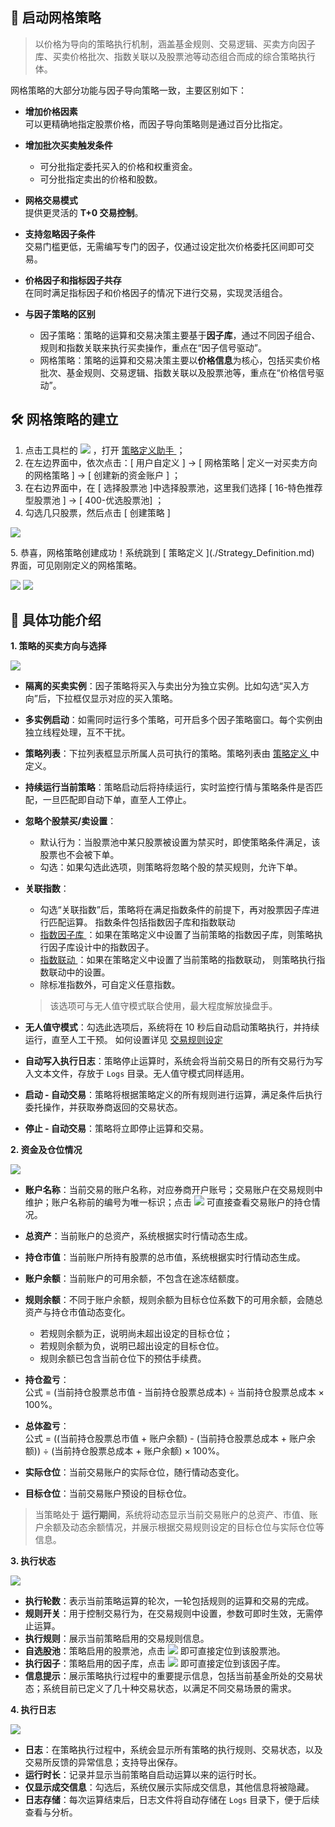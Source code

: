 ## 🚀 启动网格策略

> 以价格为导向的策略执行机制，涵盖基金规则、交易逻辑、买卖方向因子库、买卖价格批次、指数关联以及股票池等动态组合而成的综合策略执行体。

网格策略的大部分功能与因子导向策略一致，主要区别如下：

- **增加价格因素**  
  可以更精确地指定股票价格，而因子导向策略则是通过百分比指定。

- **增加批次买卖触发条件**  
  - 可分批指定委托买入的价格和权重资金。  
  - 可分批指定卖出的价格和股数。  

- **网格交易模式**  
  提供更灵活的 **T+0 交易控制**。

- **支持忽略因子条件**  
  交易门槛更低，无需编写专门的因子，仅通过设定批次价格委托区间即可交易。

- **价格因子和指标因子共存**  
  在同时满足指标因子和价格因子的情况下进行交易，实现灵活组合。  

- **与因子策略的区别**
  - 因子策略：策略的运算和交易决策主要基于**因子库**，通过不同因子组合、规则和指数关联来执行买卖操作，重点在“因子信号驱动”。  
  - 网格策略：策略的运算和交易决策主要以**价格信息**为核心，包括买卖价格批次、基金规则、交易逻辑、指数关联以及股票池等，重点在“价格信号驱动”。  

## 🛠️ 网格策略的建立  
1. 点击工具栏的 <img src="./images/strategy_plus.png" style="max-width:none;" /> ，打开 [ 策略定义助手 ](./Strategy_Definition_Helper.md) ；
2. 在左边界面中，依次点击：[ 用户自定义 ] -> [ 网格策略 | 定义一对买卖方向的网格策略 ] -> [ 创建新的资金账户 ] ；
3. 在右边界面中，在 [ 选择股票池 ]中选择股票池，这里我们选择 [ 16-特色推荐型股票池 ] -> [ 400-优选股票池] ；
4. 勾选几只股票，然后点击 [ 创建策略 ]
  <p align="left">
    <img  src="./images/strategy_definition_helper_grid.png"/ style="max-width:none;">
 </p>
5. 恭喜，网格策略创建成功！系统跳到 [ 策略定义 ](./Strategy_Definition.md) 界面，可见刚刚定义的网格策略。


<p align="left">
   <img  src="./images/launch_grid_strategy_buy.png"/ style="max-width:none;">
   <img  src="./images/launch_grid_strategy_sell.png"/ style="max-width:none;">
</p>

## 📌 具体功能介绍

**1. 策略的买卖方向与选择**
 <p align="left">
    <img  src="./images/launch_factor_strategy_direction.png"/ style="max-width:none;">
 </p>

- **隔离的买卖实例**：因子策略将买入与卖出分为独立实例。比如勾选“买入方向”后，下拉框仅显示对应的买入策略。

- **多实例启动**：如需同时运行多个策略，可开启多个因子策略窗口。每个实例由独立线程处理，互不干扰。

- **策略列表**：下拉列表框显示所属人员可执行的策略。策略列表由 [ 策略定义 ](./Strategy_Definition.md) 中定义。

- **持续运行当前策略**：策略启动后将持续运行，实时监控行情与策略条件是否匹配，一旦匹配即自动下单，直至人工停止。  

- **忽略个股禁买/卖设置**：
  - 默认行为：当股票池中某只股票被设置为禁买时，即使策略条件满足，该股票也不会被下单。
  - 勾选：如果勾选此选项，则策略将忽略个股的禁买规则，允许下单。

- **关联指数**：
  - 勾选“关联指数”后，策略将在满足指数条件的前提下，再对股票因子库进行匹配运算。  指数条件包括指数因子库和指数联动
  - [ 指数因子库 ](./Factor_Library_Design.md)：如果在策略定义中设置了当前策略的指数因子库，则策略执行因子库设计中的指数因子。  
  - [ 指数联动 ](./Index_Linkage.md)：如果在策略定义中设置了当前策略的指数联动，  则策略执行指数联动中的设置。
  - 除标准指数外，可自定义任意指数。
   > 该选项可与无人值守模式联合使用，最大程度解放操盘手。  

- **无人值守模式**：勾选此选项后，系统将在 10 秒后自动启动策略执行，并持续运行，直至人工干预。 如何设置详见 [ 交易规则设定 ](./Trading_Rules_Setup.md)

- **自动写入执行日志**：策略停止运算时，系统会将当前交易日的所有交易行为写入文本文件，存放于 `Logs` 目录。无人值守模式同样适用。  

- **启动 - 自动交易**：策略将根据策略定义的所有规则进行运算，满足条件后执行委托操作，并获取券商返回的交易状态。  

- **停止 - 自动交易**：策略将立即停止运算和交易。
  
**2. 资金及仓位情况**
 <p align="left">
    <img  src="./images/launch_factor_strategy_fund.png"/ style="max-width:none;">
 </p>

- **账户名称**：当前交易的账户名称，对应券商开户账号；交易账户在交易规则中维护；账户名称前的编号为唯一标识；点击 <img src="./images/launch_factor_strategy_find.png" style="max-width:none;" />  可直接查看交易账户的持仓情况。

- **总资产**：当前账户的总资产，系统根据实时行情动态生成。

- **持仓市值**：当前账户所持有股票的总市值，系统根据实时行情动态生成。

- **账户余额**：当前账户的可用余额，不包含在途冻结额度。

- **规则余额**：不同于账户余额，规则余额为目标仓位系数下的可用余额，会随总资产与持仓市值动态变化。  
  - 若规则余额为正，说明尚未超出设定的目标仓位；  
  - 若规则余额为负，说明已超出设定的目标仓位。  
  - 规则余额已包含当前仓位下的预估手续费。

- **持仓盈亏**：  
  公式 = (当前持仓股票总市值 - 当前持仓股票总成本) ÷ 当前持仓股票总成本 × 100%。

- **总体盈亏**：  
  公式 = ((当前持仓股票总市值 + 账户余额) - (当前持仓股票总成本 + 账户余额)) ÷ (当前持仓股票总成本 + 账户余额) × 100%。

- **实际仓位**：当前交易账户的实际仓位，随行情动态变化。

- **目标仓位**：当前交易账户预设的目标仓位。

> 当策略处于 **运行期间**，系统将动态显示当前交易账户的总资产、市值、账户余额及动态余额情况，并展示根据交易规则设定的目标仓位与实际仓位等信息。

**3. 执行状态**
 <p align="left">
    <img  src="./images/launch_factor_strategy_action.png"/ style="max-width:none;">
 </p>
 
- **执行轮数**：表示当前策略运算的轮次，一轮包括规则的运算和交易的完成。  
- **规则开关**：用于控制交易行为，在交易规则中设置，参数可即时生效，无需停止运算。  
- **执行规则**：展示当前策略启用的交易规则信息。  
- **自选股池**：策略启用的股票池，点击 <img src="./images/launch_factor_strategy_find.png" style="max-width:none;" /> 即可直接定位到该股票池。  
- **执行因子**：策略启用的因子库，点击 <img src="./images/launch_factor_strategy_find.png" style="max-width:none;" /> 即可直接定位到该因子库。  
- **信息提示**：展示策略执行过程中的重要提示信息，包括当前基金所处的交易状态；系统目前已定义了几十种交易状态，以满足不同交易场景的需求。  
 
**4. 执行日志**
 <p align="left">
    <img  src="./images/launch_factor_strategy_logs.png"/ style="max-width:none;">
 </p>
 
- **日志**：在策略执行过程中，系统会显示所有策略的执行规则、交易状态，以及交易所反馈的异常信息；支持导出保存。
- **运行时长**：记录并显示当前策略自启动运算以来的运行时长。
- **仅显示成交信息**：勾选后，系统仅展示实际成交信息，其他信息将被隐藏。
- **日志存储**：每次运算结束后，日志文件将自动存储在 `Logs` 目录下，便于后续查看与分析。

